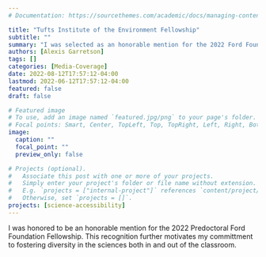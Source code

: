 ```yaml
---
# Documentation: https://sourcethemes.com/academic/docs/managing-content/

title: "Tufts Institute of the Environment Fellowship"
subtitle: ""
summary: "I was selected as an honorable mention for the 2022 Ford Foundation Predoctoral Fellowship"
authors: [Alexis Garretson]
tags: []
categories: [Media-Coverage]
date: 2022-08-12T17:57:12-04:00
lastmod: 2022-06-12T17:57:12-04:00
featured: false
draft: false

# Featured image
# To use, add an image named `featured.jpg/png` to your page's folder.
# Focal points: Smart, Center, TopLeft, Top, TopRight, Left, Right, BottomLeft, Bottom, BottomRight.
image:
  caption: ""
  focal_point: ""
  preview_only: false

# Projects (optional).
#   Associate this post with one or more of your projects.
#   Simply enter your project's folder or file name without extension.
#   E.g. `projects = ["internal-project"]` references `content/project/deep-learning/index.md`.
#   Otherwise, set `projects = []`.
projects: [science-accessibility]
---
```


I was honored to be an honorable mention for the 2022 Predoctoral Ford Foundation Fellowship. This recognition further motivates my committment to fostering diversity in the sciences both in and out of the classroom. 